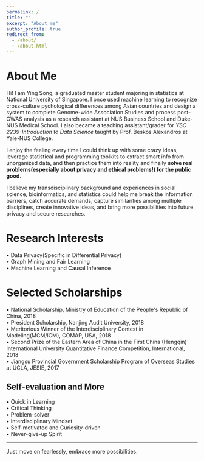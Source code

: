```yaml
---
permalink: /
title: ""
excerpt: "About me"
author_profile: true
redirect_from: 
  - /about/
  - /about.html
---
```


About Me
====== 
Hi! I am Ying Song, a graduated master student majoring in statistics at National University of Singapore. I once used machine learning to recognize cross-culture pychological differences among Asian countries and design a system to complete Genome-wide Association Studies and process post-GWAS analysis as a research assistant at NUS Business School and Duke-NUS Medical School. I also became a teaching assistant/grader for _YSC 2239-Introduction to Data Science_ taught by Prof. Beskos Alexandros at Yale-NUS College.  
  
I enjoy the feeling every time I could think up with some crazy ideas, leverage statistical and programming toolkits to extract smart info from unorganized data, and then practice them into reality and finally **solve real problems(especially about privacy and ethical problems!) for the public good**.    
  
I believe my transdisciplinary background and experiences in social science, bioinformatics, and statistics could help me break the information barriers, catch accurate demands, capture similarities among multiple disciplines, create innovative ideas, and bring more possibilities into future privacy and secure researches.  

Research Interests
======
• Data Privacy(Specific in Differential Privacy)  
• Graph Mining and Fair Learning  
• Machine Learning and Causal Inference  

Selected Scholarships
======
• National Scholarship, Ministry of Education of the People's Republic of China, 2018  
• President Scholarship, Nanjing Audit University, 2018  
• Meritorious Winner of the Interdisciplinary Contest in Modeling(MCM/ICM), COMAP, USA, 2018  
• Second Prize of the Eastern Area of China in the First China (Hengqin) International University Quantitative Finance Competition, International, 2018  
• Jiangsu Provincial Government Scholarship Program of Overseas Studies at UCLA, JESIE, 2017  

Self-evaluation and More
------
• Quick in Learning  
• Critical Thinking  
• Problem-solver  
• Interdisciplinary Mindset  
• Self-motivated and Curiosity-driven  
• Never-give-up Spirit  

------
Just move on fearlessly, embrace more possibilities.


